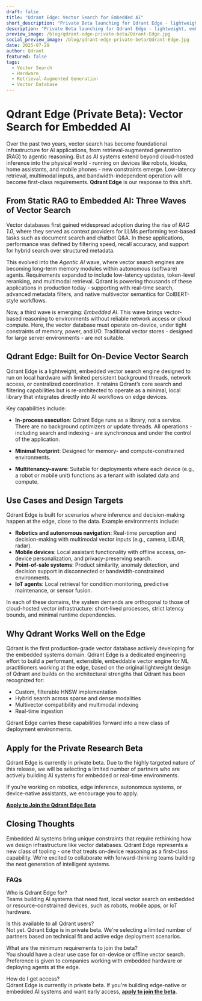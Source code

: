 ```yaml
---
draft: false
title: "Qdrant Edge: Vector Search for Embedded AI"
short_description: "Private Beta launching for Qdrant Edge - lightweight, embedded vector search engine designed to run on local hardware with limited persistent background threads, network access, or centralized coordination."
description: "Private Beta launching for Qdrant Edge - lightweight, embedded vector search engine designed to run on local hardware with limited persistent background threads, network access, or centralized coordination."
preview_image: /blog/qdrant-edge-private-beta/Qdrant-Edge.jpg
social_preview_image: /blog/qdrant-edge-private-beta/Qdrant-Edge.jpg
date: 2025-07-29
author: Qdrant
featured: false
tags:
  - Vector Search
  - Hardware
  - Retrieval-Augmented Generation
  - Vector Database
---
```


# Qdrant Edge (Private Beta): Vector Search for Embedded AI

Over the past two years, vector search has become foundational infrastructure for AI applications, from retrieval-augmented generation (RAG) to agentic reasoning. But as AI systems extend beyond cloud-hosted inference into the physical world \- running on devices like robots, kiosks, home assistants, and mobile phones \- new constraints emerge. Low-latency retrieval, multimodal inputs, and bandwidth-independent operation will become first-class requirements. **Qdrant Edge** is our response to this shift.

## From Static RAG to Embedded AI: Three Waves of Vector Search

Vector databases first gained widespread adoption during the rise of *RAG 1.0*, where they served as context providers for LLMs performing text-based tasks such as document search and chatbot Q\&A. In these applications, performance was defined by filtering speed, recall accuracy, and support for hybrid search over structured metadata.

This evolved into the *Agentic AI* wave, where vector search engines are becoming long-term memory modules within autonomous (software) agents. Requirements expanded to include low-latency updates, token-level reranking, and multimodal retrieval. Qdrant is powering thousands of these applications in production today \- supporting with real-time search, advanced metadata filters, and native multivector semantics for ColBERT-style workflows.

Now, a third wave is emerging: *Embedded AI*. This wave brings vector-based reasoning to environments without reliable network access or cloud compute. Here, the vector database must operate on-device, under tight constraints of memory, power, and I/O. Traditional vector stores \- designed for large server environments \- are not suitable.

## Qdrant Edge: Built for On-Device Vector Search

Qdrant Edge is a lightweight, embedded vector search engine designed to run on local hardware with limited persistent background threads, network access, or centralized coordination. It retains Qdrant’s core search and filtering capabilities but is re-architected to operate as a minimal, local library that integrates directly into AI workflows on edge devices.

Key capabilities include:

* **In-process execution**: Qdrant Edge runs as a library, not a service. There are no background optimizers or update threads. All operations \- including search and indexing \- are synchronous and under the control of the application.

* **Minimal footprint**: Designed for memory- and compute-constrained environments.

* **Multitenancy-aware**: Suitable for deployments where each device (e.g., a robot or mobile unit) functions as a tenant with isolated data and compute.

## Use Cases and Design Targets

Qdrant Edge is built for scenarios where inference and decision-making happen at the edge, close to the data. Example environments include:

* **Robotics and autonomous navigation**: Real-time perception and decision-making with multimodal vector inputs (e.g., camera, LiDAR, radar).  
* **Mobile devices**: Local assistant functionality with offline access, on-device personalization, and privacy-preserving search.  
* **Point-of-sale systems**: Product similarity, anomaly detection, and decision support in disconnected or bandwidth-constrained environments.  
* **IoT agents**: Local retrieval for condition monitoring, predictive maintenance, or sensor fusion.

In each of these domains, the system demands are orthogonal to those of cloud-hosted vector infrastructure: short-lived processes, strict latency bounds, and minimal runtime dependencies.

## Why Qdrant Works Well on the Edge

Qdrant is the first production-grade vector database actively developing for the embedded systems domain. Qdrant Edge is a dedicated engineering effort to build a performant, extensible, embeddable vector engine for ML practitioners working at the edge, based on the original lightweight design of Qdrant and builds on the architectural strengths that Qdrant has been recognized for:

* Custom, filterable HNSW implementation  
* Hybrid search across sparse and dense modalities  
* Multivector compatibility and multimodal indexing  
* Real-time ingestion 

Qdrant Edge carries these capabilities forward into a new class of deployment environments.

## Apply for the Private Research Beta

Qdrant Edge is currently in private beta. Due to the highly targeted nature of this release, we will be selecting a limited number of partners who are actively building AI systems for embedded or real-time environments.

If you’re working on robotics, edge inference, autonomous systems, or device-native assistants, we encourage you to apply.

[**Apply to Join the Qdrant Edge Beta**](https://qdrant.tech/edge-beta)

## Closing Thoughts

Embedded AI systems bring unique constraints that require rethinking how we design infrastructure like vector databases. Qdrant Edge represents a new class of tooling \- one that treats on-device reasoning as a first-class capability. We’re excited to collaborate with forward-thinking teams building the next generation of intelligent systems.


### FAQs

Who is Qdrant Edge for?  
Teams building AI systems that need fast, local vector search on embedded or resource-constrained devices, such as robots, mobile apps, or IoT hardware.

Is this available to all Qdrant users?  
Not yet. Qdrant Edge is in private beta. We're selecting a limited number of partners based on technical fit and active edge deployment scenarios.

What are the minimum requirements to join the beta?  
You should have a clear use case for on-device or offline vector search. Preference is given to companies working with embedded hardware or deploying agents at the edge.

How do I get access?  
Qdrant Edge is currently in private beta. If you're building edge-native or embedded AI systems and want early access, [**apply to join the beta**](https://qdrant.tech/edge-beta).  
